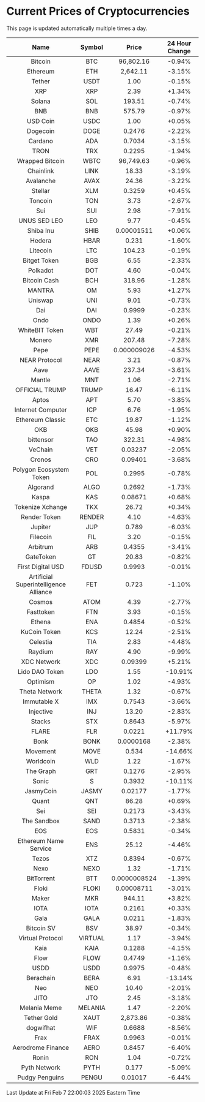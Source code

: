 # Current Prices of Cryptocurrencies
This page is updated automatically multiple times a day.

| Name | Symbol | Price | 24 Hour Change |
| :---: |:---:| :---: | :---: |
| Bitcoin | BTC | 96,802.16 | -0.94% |
| Ethereum | ETH | 2,642.11 | -3.15% |
| Tether | USDT | 1.00 | -0.15% |
| XRP | XRP | 2.39 | +1.34% |
| Solana | SOL | 193.51 | -0.74% |
| BNB | BNB | 575.79 | -0.97% |
| USD Coin | USDC | 1.00 | +0.05% |
| Dogecoin | DOGE | 0.2476 | -2.22% |
| Cardano | ADA | 0.7034 | -3.15% |
| TRON | TRX | 0.2295 | -1.94% |
| Wrapped Bitcoin | WBTC | 96,749.63 | -0.96% |
| Chainlink | LINK | 18.33 | -3.19% |
| Avalanche | AVAX | 24.36 | -3.22% |
| Stellar | XLM | 0.3259 | +0.45% |
| Toncoin | TON | 3.73 | -2.67% |
| Sui | SUI | 2.98 | -7.91% |
| UNUS SED LEO | LEO | 9.77 | -0.45% |
| Shiba Inu | SHIB | 0.00001511 | +0.06% |
| Hedera | HBAR | 0.231 | -1.60% |
| Litecoin | LTC | 104.23 | -0.19% |
| Bitget Token | BGB | 6.55 | -2.33% |
| Polkadot | DOT | 4.60 | -0.04% |
| Bitcoin Cash | BCH | 318.96 | -1.28% |
| MANTRA | OM | 5.93 | +1.27% |
| Uniswap | UNI | 9.01 | -0.73% |
| Dai | DAI | 0.9999 | -0.23% |
| Ondo | ONDO | 1.39 | +0.26% |
| WhiteBIT Token | WBT | 27.49 | -0.21% |
| Monero | XMR | 207.48 | -7.28% |
| Pepe | PEPE | 0.000009026 | -4.53% |
| NEAR Protocol | NEAR | 3.21 | -0.87% |
| Aave | AAVE | 237.34 | -3.61% |
| Mantle | MNT | 1.06 | -2.71% |
| OFFICIAL TRUMP | TRUMP | 16.47 | -6.11% |
| Aptos | APT | 5.70 | -3.85% |
| Internet Computer | ICP | 6.76 | -1.95% |
| Ethereum Classic | ETC | 19.87 | -1.12% |
| OKB | OKB | 45.98 | +0.90% |
| bittensor | TAO | 322.31 | -4.98% |
| VeChain | VET | 0.03237 | -2.05% |
| Cronos | CRO | 0.09401 | -3.68% |
| Polygon Ecosystem Token | POL | 0.2995 | -0.78% |
| Algorand | ALGO | 0.2692 | -1.73% |
| Kaspa | KAS | 0.08671 | +0.68% |
| Tokenize Xchange | TKX | 26.72 | +0.34% |
| Render Token | RENDER | 4.10 | -4.63% |
| Jupiter | JUP | 0.789 | -6.03% |
| Filecoin | FIL | 3.20 | -0.15% |
| Arbitrum | ARB | 0.4355 | -3.41% |
| GateToken | GT | 20.83 | -0.82% |
| First Digital USD | FDUSD | 0.9993 | -0.01% |
| Artificial Superintelligence Alliance | FET | 0.723 | -1.10% |
| Cosmos | ATOM | 4.39 | -2.77% |
| Fasttoken | FTN | 3.93 | -0.15% |
| Ethena | ENA | 0.4854 | -0.52% |
| KuCoin Token | KCS | 12.24 | -2.51% |
| Celestia | TIA | 2.83 | -4.48% |
| Raydium | RAY | 4.90 | -9.99% |
| XDC Network | XDC | 0.09399 | +5.21% |
| Lido DAO Token | LDO | 1.55 | -10.91% |
| Optimism | OP | 1.02 | -4.93% |
| Theta Network | THETA | 1.32 | -0.67% |
| Immutable X | IMX | 0.7543 | -3.66% |
| Injective | INJ | 13.20 | -2.83% |
| Stacks | STX | 0.8643 | -5.97% |
| FLARE | FLR | 0.0221 | +11.79% |
| Bonk | BONK | 0.0000168 | -2.38% |
| Movement | MOVE | 0.534 | -14.66% |
| Worldcoin | WLD | 1.22 | -1.67% |
| The Graph | GRT | 0.1276 | -2.95% |
| Sonic | S | 0.3932 | -10.11% |
| JasmyCoin | JASMY | 0.02177 | -1.77% |
| Quant | QNT | 86.28 | +0.69% |
| Sei | SEI | 0.2173 | -3.43% |
| The Sandbox | SAND | 0.3713 | -2.38% |
| EOS | EOS | 0.5831 | -0.34% |
| Ethereum Name Service | ENS | 25.12 | -4.46% |
| Tezos | XTZ | 0.8394 | -0.67% |
| Nexo | NEXO | 1.32 | -1.71% |
| BitTorrent | BTT | 0.0000008524 | -1.39% |
| Floki | FLOKI | 0.00008711 | -3.01% |
| Maker | MKR | 944.11 | +3.82% |
| IOTA | IOTA | 0.2161 | +0.33% |
| Gala | GALA | 0.0211 | -1.83% |
| Bitcoin SV | BSV | 38.97 | -0.34% |
| Virtual Protocol | VIRTUAL | 1.17 | -3.94% |
| Kaia | KAIA | 0.1288 | -4.15% |
| Flow | FLOW | 0.4749 | -1.16% |
| USDD | USDD | 0.9975 | -0.48% |
| Berachain | BERA | 6.91 | -13.14% |
| Neo | NEO | 10.40 | -2.01% |
| JITO | JTO | 2.45 | -3.18% |
| Melania Meme | MELANIA | 1.47 | -2.20% |
| Tether Gold | XAUT | 2,873.86 | -0.38% |
| dogwifhat | WIF | 0.6688 | -8.56% |
| Frax | FRAX | 0.9963 | -0.01% |
| Aerodrome Finance | AERO | 0.8457 | -6.40% |
| Ronin | RON | 1.04 | -0.72% |
| Pyth Network | PYTH | 0.177 | -5.09% |
| Pudgy Penguins | PENGU | 0.01017 | -6.44% |

Last Update at Fri Feb  7 22:00:03 2025 Eastern Time